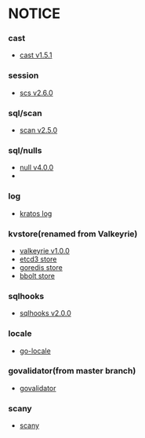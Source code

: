 # NOTICE

### cast
* [cast v1.5.1](https://github.com/spf13/cast/releases/tag/v1.5.1)

### session
* [scs v2.6.0](https://github.com/alexedwards/scs/releases/tag/v2.6.0)

### sql/scan
* [scan v2.5.0](https://github.com/blockloop/scan/releases/tag/v2.5.0)

### sql/nulls
* [null v4.0.0](https://github.com/guregu/null/releases/tag/v4.0.0)
* 
### log
* [kratos log](https://github.com/go-kratos/kratos/tree/main/log)

### kvstore(renamed from Valkeyrie)
* [valkeyrie v1.0.0](https://github.com/kvtools/valkeyrie/releases/tag/v1.0.0)
* [etcd3 store](https://github.com/kvtools/etcdv3/releases/tag/v1.0.2)
* [goredis store](https://github.com/kvtools/redis/releases/tag/v1.1.0)
* [bbolt store](https://github.com/kvtools/boltdb/releases/tag/v1.0.2)

### sqlhooks
* [sqlhooks v2.0.0](https://github.com/qustavo/sqlhooks/releases/tag/v2.0.0)

### locale
* [go-locale](https://github.com/Xuanwo/go-locale/releases/tag/v1.1.0)

### govalidator(from master branch)
* [govalidator](https://github.com/asaskevich/govalidator.git)

### scany
* [scany]()